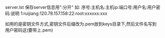 server.lst
保存server信息用":分开"
如:
序号:主机名:主机ip:端口号:用户名:用户密码:说明
1:ruijiang:120.78.157.158:22:root:xxxxxx:xxx

如用的是密钥文件方式,密钥文件后缀改为.pem放到keys目录下,然后文件名写到用户密码这(要带上.pem)


